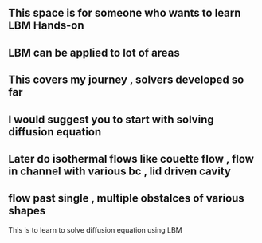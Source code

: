 ## This space is for someone who wants to learn LBM Hands-on
## LBM can be applied to lot of areas
## This covers my journey , solvers developed so far
## I would suggest you to start with solving diffusion equation
## Later do isothermal flows like couette flow , flow in channel with various bc , lid driven cavity
## flow past single , multiple obstalces of various shapes

This is to learn to solve diffusion equation using LBM
